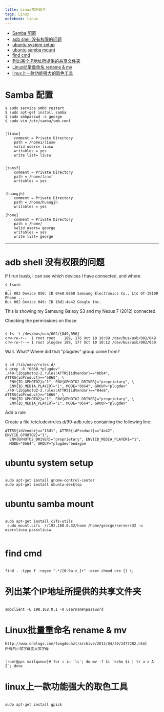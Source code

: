 ```yaml
--- 
title: Linux常用命令
tags: Linux
notebook: linux
---
```

<!-- MarkdownTOC -->

- [Samba 配置](#samba-配置)
- [adb shell 没有权限的问题](#adb-shell-没有权限的问题)
- [ubuntu system setup](#ubuntu-system-setup)
- [ubuntu samba mount](#ubuntu-samba-mount)
- [find cmd](#find-cmd)
- [列出某个IP地址所提供的共享文件夹](#列出某个ip地址所提供的共享文件夹)
- [Linux批量重命名 rename & mv](#linux批量重命名-rename--mv)
- [linux上一款功能强大的取色工具](#linux上一款功能强大的取色工具)

<!-- /MarkdownTOC -->

# Samba 配置
	
    $ sudo service smbd restart
    $ sudo apt-get install samba
    $ sudo smbpasswd -a george
    $ sudo vim /etc/samba/smb.conf

```shell

[liusw]
    comment = Private Directory
    path = /home1/liusw
    valid users= liusw
    writables = yes
    write list= liusw


[tansf]
    comment = Private Directory
    path = /home/tansf
    writables = yes


[huangjh]
    comment = Private Directory
    path = /home/huangjh
    writables = yes

[home]
    comment = Private Directory
    path = /home/
    valid users= george
    writables = yes
    write list= george

```

***********

# adb shell 没有权限的问题

If I run lsusb, I can see which devices I have connected, and where:

```shell
$ lsusb
...
Bus 002 Device 050: ID 04e8:6860 Samsung Electronics Co., Ltd GT-I9100 Phone ...
Bus 002 Device 049: ID 18d1:4e42 Google Inc. 

```

This is showing my Samsung Galaxy S3 and my Nexus 7 (2012) connected.

Checking the permissions on those:

```shell

$ ls -l /dev/bus/usb/002/{049,050}
crw-rw-r--  1 root root    189, 176 Oct 10 10:09 /dev/bus/usb/002/049
crw-rw-r--+ 1 root plugdev 189, 177 Oct 10 10:12 /dev/bus/usb/002/050

```

Wait. What? Where did that "plugdev" group come from?

```shell

$ cd /lib/udev/rules.d/
$ grep -R "6860.*plugdev" .
./40-libgphoto2-2.rules:ATTRS{idVendor}=="0bb4", ATTRS{idProduct}=="6860", \
  ENV{ID_GPHOTO2}="1", ENV{GPHOTO2_DRIVER}="proprietary", \
  ENV{ID_MEDIA_PLAYER}="1", MODE="0664", GROUP="plugdev"
./40-libgphoto2-2.rules:ATTRS{idVendor}=="04e8", ATTRS{idProduct}=="6860", \
  ENV{ID_GPHOTO2}="1", ENV{GPHOTO2_DRIVER}="proprietary", \
  ENV{ID_MEDIA_PLAYER}="1", MODE="0664", GROUP="plugdev"

```

Add a rule

Create a file /etc/udev/rules.d/99-adb.rules containing the following line:

```shell
ATTRS{idVendor}=="18d1", ATTRS{idProduct}=="4e42", ENV{ID_GPHOTO2}="1",
  ENV{GPHOTO2_DRIVER}="proprietary", ENV{ID_MEDIA_PLAYER}="1",
  MODE="0664", GROUP="plugdev"bndxgae
```

# ubuntu system setup

```shell

sudo apt-get install gnome-control-center
sudo apt-get install ubuntu-desktop

```


# ubuntu samba mount

```shell

sudo apt-get install cifs-utils
 sudo mount.cifs  //192.168.0.32/home /home/george/servers32 -o user=liusw pass=liusw
 
```

# find cmd

```shell

find . -type f -regex ".*/[0-9a-z_]+" -exec chmod u+x {} \;

```

# 列出某个IP地址所提供的共享文件夹

```shell

smbclient -L 198.168.0.1 -U username%password

```

# Linux批量重命名 rename & mv

    http://www.cnblogs.com/longdouhzt/archive/2012/04/30/2477282.html
    所有的小写字母变大写字母
```shell

[root@pps mailqueue]# for i in `ls`; do mv -f $i `echo $i | tr a-z A-Z`; done

```

# linux上一款功能强大的取色工具

```shell

sudo apt-get install gpick 

```

